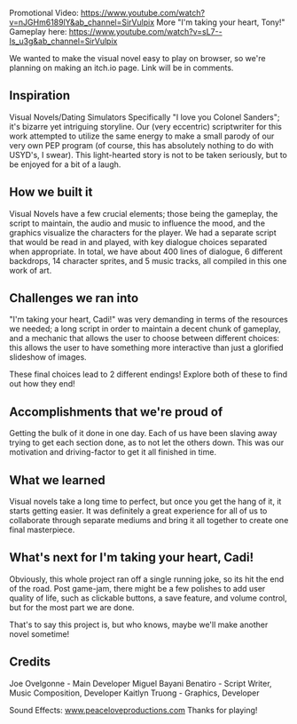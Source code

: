 Promotional Video:
https://www.youtube.com/watch?v=nJGHm6189lY&ab_channel=SirVulpix
More "I'm taking your heart, Tony!" Gameplay here:
https://www.youtube.com/watch?v=sL7--Is_u3g&ab_channel=SirVulpix

We wanted to make the visual novel easy to play on browser, so we're planning on making an itch.io page. Link will be in comments.

## Inspiration
Visual Novels/Dating Simulators
Specifically "I love you Colonel Sanders"; it's bizarre yet intriguing storyline. Our (very eccentric) scriptwriter for this work attempted to utilize the same energy to make a small parody of our very own PEP program (of course, this has absolutely nothing to do with USYD's, I swear). This light-hearted story is not to be taken seriously, but to be enjoyed for a bit of a laugh.

## How we built it
Visual Novels have a few crucial elements; those being the gameplay, the script to maintain, the audio and music to influence the mood, and the graphics visualize the characters for the player. We had a separate script that would be read in and played, with key dialogue choices separated when appropriate. In total, we have about 400 lines of dialogue, 6 different backdrops, 14 character sprites, and 5 music tracks, all compiled in this one work of art.

## Challenges we ran into
"I'm taking your heart, Cadi!" was very demanding in terms of the resources we needed; a long script in order to maintain a decent chunk of gameplay, and a mechanic that allows the user to choose between different choices: this allows the user to have something more interactive than just a glorified slideshow of images. 

These final choices lead to 2 different endings! Explore both of these to find out how they end!

## Accomplishments that we're proud of
Getting the bulk of it done in one day. Each of us have been slaving away trying to get each section done, as to not let the others down. This was our motivation and driving-factor to get it all finished in time. 

## What we learned
Visual novels take a long time to perfect, but once you get the hang of it, it starts getting easier. It was definitely a great experience for all of us to collaborate through separate mediums and bring it all together to create one final masterpiece.

## What's next for I'm taking your heart, Cadi!
Obviously, this whole project ran off a single running joke, so its hit the end of the road. Post game-jam, there might be a few polishes to add user quality of life, such as clickable buttons, a save feature, and volume control, but for the most part we are done.

That's to say this project is, but who knows, maybe we'll make another novel sometime!



## Credits
Joe Ovelgonne - Main Developer
Miguel Bayani Benatiro - Script Writer, Music Composition, Developer
Kaitlyn Truong - Graphics, Developer

Sound Effects: www.peaceloveproductions.com
Thanks for playing!
